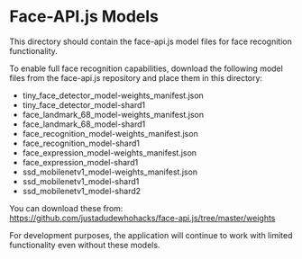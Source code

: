 # Face-API.js Models

This directory should contain the face-api.js model files for face recognition functionality.

To enable full face recognition capabilities, download the following model files from the face-api.js repository and place them in this directory:

- tiny_face_detector_model-weights_manifest.json
- tiny_face_detector_model-shard1
- face_landmark_68_model-weights_manifest.json
- face_landmark_68_model-shard1
- face_recognition_model-weights_manifest.json
- face_recognition_model-shard1
- face_expression_model-weights_manifest.json
- face_expression_model-shard1
- ssd_mobilenetv1_model-weights_manifest.json
- ssd_mobilenetv1_model-shard1
- ssd_mobilenetv1_model-shard2

You can download these from: https://github.com/justadudewhohacks/face-api.js/tree/master/weights

For development purposes, the application will continue to work with limited functionality even without these models.